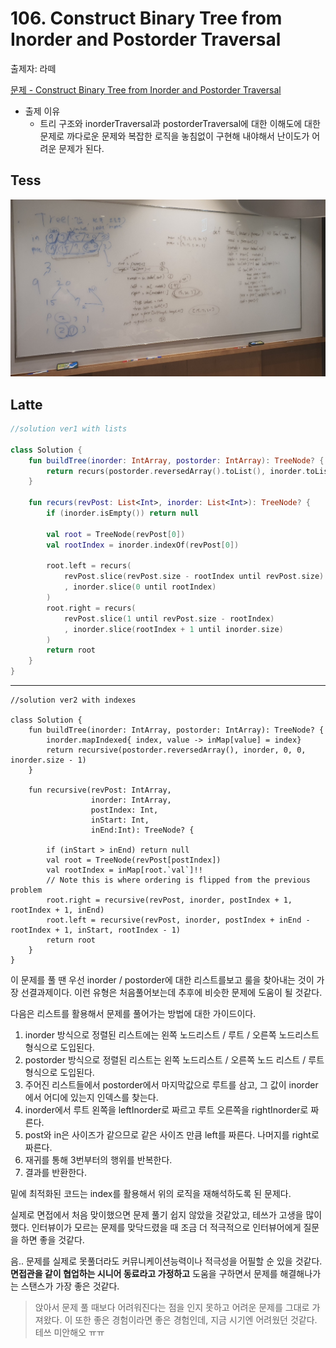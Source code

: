 # 106. Construct Binary Tree from Inorder and Postorder Traversal

출제자: 라떼

[문제 - Construct Binary Tree from Inorder and Postorder Traversal ](https://leetcode.com/problems/construct-binary-tree-from-inorder-and-postorder-traversal/)

- 출제 이유
  - 트리 구조와 inorderTraversal과 postorderTraversal에 대한 이해도에 대한 문제로 까다로운 문제와 복잡한 로직을 놓침없이 구현해 내야해서 난이도가 어려운 문제가 된다.

## Tess
![](./images/20200119_106_tess.jpeg)

## Latte


```kotlin
//solution ver1 with lists

class Solution {
    fun buildTree(inorder: IntArray, postorder: IntArray): TreeNode? {
        return recurs(postorder.reversedArray().toList(), inorder.toList())
    }

    fun recurs(revPost: List<Int>, inorder: List<Int>): TreeNode? {
        if (inorder.isEmpty()) return null

        val root = TreeNode(revPost[0])
        val rootIndex = inorder.indexOf(revPost[0])

        root.left = recurs(
            revPost.slice(revPost.size - rootIndex until revPost.size)
            , inorder.slice(0 until rootIndex)
        )
        root.right = recurs(
            revPost.slice(1 until revPost.size - rootIndex)
            , inorder.slice(rootIndex + 1 until inorder.size)
        )
        return root
    }
}

```

---


```
//solution ver2 with indexes

class Solution {
    fun buildTree(inorder: IntArray, postorder: IntArray): TreeNode? {
        inorder.mapIndexed{ index, value -> inMap[value] = index}
        return recursive(postorder.reversedArray(), inorder, 0, 0, inorder.size - 1)
    }

    fun recursive(revPost: IntArray,
                  inorder: IntArray,
                  postIndex: Int,
                  inStart: Int,
                  inEnd:Int): TreeNode? {

        if (inStart > inEnd) return null
        val root = TreeNode(revPost[postIndex])
        val rootIndex = inMap[root.`val`]!!
        // Note this is where ordering is flipped from the previous problem
        root.right = recursive(revPost, inorder, postIndex + 1, rootIndex + 1, inEnd)
        root.left = recursive(revPost, inorder, postIndex + inEnd - rootIndex + 1, inStart, rootIndex - 1)
        return root
    }
}
```

이 문제를 풀 땐 우선 inorder / postorder에 대한 리스트를보고 룰을 찾아내는 것이 가장 선결과제이다. 이런 유형은 처음풀어보는데 추후에 비슷한 문제에 도움이 될 것같다.

다음은 리스트를 활용해서 문제를 풀어가는 방법에 대한 가이드이다.

1.  inorder 방식으로 정렬된 리스트에는 왼쪽 노드리스트 / 루트 / 오른쪽 노드리스트 형식으로 도입된다.
2. postorder 방식으로 정렬된 리스트는 왼쪽 노드리스트 / 오른쪽 노드 리스트 / 루트 형식으로 도입된다.
3. 주어진 리스트들에서 postorder에서 마지막값으로 루트를 삼고, 그 값이 inorder에서 어디에 있는지 인덱스를 찾는다.
4. inorder에서 루트 왼쪽을 leftInorder로 짜르고 루트 오른쪽을 rightInorder로 짜른다.
5. post와 in은 사이즈가 같으므로 같은 사이즈 만큼 left를 짜른다. 나머지를 right로 짜른다.
6. 재귀를 통해 3번부터의 행위를 반복한다.
7. 결과를 반환한다.

밑에 최적화된 코드는 index를 활용해서 위의 로직을 재해석하도록 된 문제다.

실제로 면접에서 처음 맞이했으면 문제 풀기 쉽지 않았을 것같았고, 테쓰가 고생을 많이했다. 인터뷰이가 모르는 문제를 맞닥드렸을 때 조금 더 적극적으로 인터뷰어에게 질문을 하면 좋을 것같다. 

음.. 문제를 실제로 못풀더라도 커뮤니케이션능력이나 적극성을 어필할 순 있을 것같다. **면접관을 같이 협업하는 시니어 동료라고 가정하고** 도움을 구하면서 문제를 해결해나가는 스탠스가 가장 좋은 것같다.


> 앉아서 문제 풀 때보다 어려워진다는 점을 인지 못하고 어려운 문제를 그대로 가져왔다. 이 또한 좋은 경험이라면 좋은 경험인데, 지금 시기엔 어려웠던 것같다. 테쓰 미안해오 ㅠㅠ